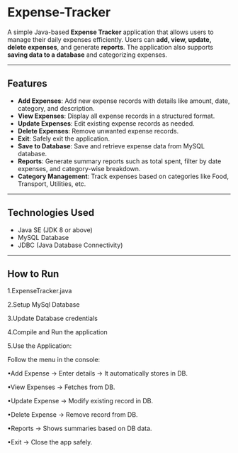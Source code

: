 # Expense-Tracker

A simple Java-based **Expense Tracker** application that allows users to manage their daily expenses efficiently. Users can **add, view, update, delete expenses**, and generate **reports**. The application also supports **saving data to a database** and categorizing expenses.

---

## Features

- **Add Expenses**: Add new expense records with details like amount, date, category, and description.  
- **View Expenses**: Display all expense records in a structured format.  
- **Update Expenses**: Edit existing expense records as needed.  
- **Delete Expenses**: Remove unwanted expense records.  
- **Exit**: Safely exit the application.  
- **Save to Database**: Save and retrieve expense data from MySQL database.  
- **Reports**: Generate summary reports such as total spent, filter by date expenses, and category-wise breakdown.  
- **Category Management**: Track expenses based on categories like Food, Transport, Utilities, etc.

---

## Technologies Used

- Java SE (JDK 8 or above)  
- MySQL Database  
- JDBC (Java Database Connectivity)  

---

## How to Run

1.ExpenseTracker.java

2.Setup MySql Database

3.Update Database credentials

4.Compile and Run the application

5.Use the Application:

Follow the menu in the console:

•Add Expense → Enter details → It automatically stores in DB.

•View Expenses → Fetches from DB.

•Update Expense → Modify existing record in DB.

•Delete Expense → Remove record from DB.

•Reports → Shows summaries based on DB data.

•Exit → Close the app safely.
